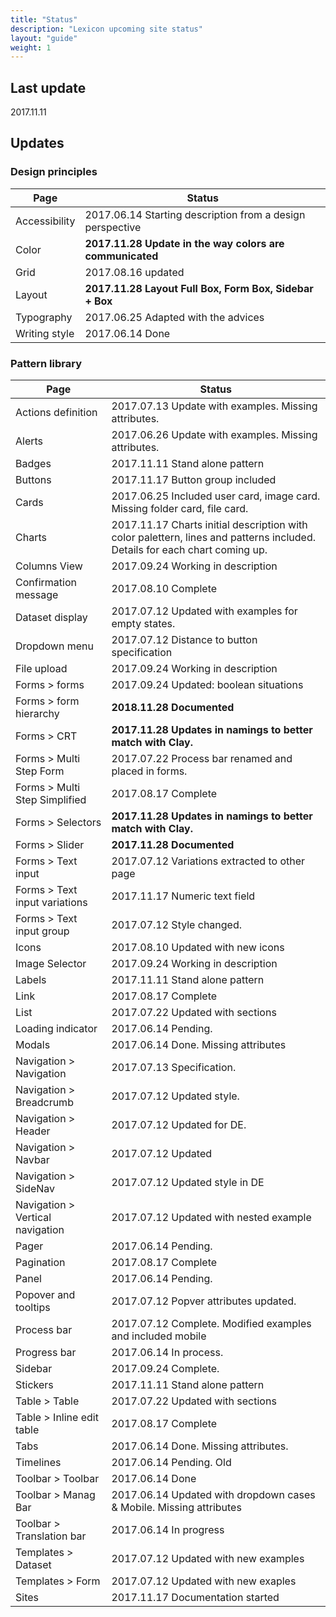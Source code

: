 ```yaml
---
title: "Status"
description: "Lexicon upcoming site status"
layout: "guide"
weight: 1
---
```


## Last update

2017.11.11

## Updates

### Design principles

| Page | Status |
| ---- | ----- |
| Accessibility | 2017.06.14 Starting description from a design perspective |
| Color | **2017.11.28 Update in the way colors are communicated** |
| Grid | 2017.08.16 updated |
| Layout | **2017.11.28 Layout Full Box, Form Box, Sidebar + Box** |
| Typography | 2017.06.25 Adapted with the advices |
| Writing style | 2017.06.14 Done |

### Pattern library

| Page | Status |
| ---- | ----- |
| Actions definition | 2017.07.13 Update with examples. Missing attributes. |
| Alerts | 2017.06.26 Update with examples. Missing attributes. |
| Badges | 2017.11.11 Stand alone pattern |
| Buttons | 2017.11.17 Button group included |
| Cards | 2017.06.25 Included user card, image card. Missing folder card, file card. |
| Charts | 2017.11.17 Charts initial description with color palettern, lines and patterns included. Details for each chart coming up. |
| Columns View | 2017.09.24 Working in description |
| Confirmation message | 2017.08.10 Complete |
| Dataset display | 2017.07.12 Updated with examples for empty states. |
| Dropdown menu | 2017.07.12 Distance to button specification |
| File upload | 2017.09.24 Working in description |
| Forms > forms | 2017.09.24 Updated: boolean situations |
| Forms > form hierarchy | **2018.11.28 Documented** |
| Forms > CRT | **2017.11.28 Updates in namings to better match with Clay.** |
| Forms > Multi Step Form | 2017.07.22 Process bar renamed and placed in forms. |
| Forms > Multi Step Simplified | 2017.08.17 Complete |
| Forms > Selectors | **2017.11.28 Updates in namings to better match with Clay.** |
| Forms > Slider | **2017.11.28 Documented** |
| Forms > Text input | 2017.07.12 Variations extracted to other page |
| Forms > Text input variations | 2017.11.17 Numeric text field |
| Forms > Text input group | 2017.07.12 Style changed. |
| Icons | 2017.08.10 Updated with new icons |
| Image Selector | 2017.09.24 Working in description |
| Labels | 2017.11.11 Stand alone pattern |
| Link | 2017.08.17 Complete |
| List | 2017.07.22 Updated with sections |
| Loading indicator | 2017.06.14 Pending. |
| Modals | 2017.06.14 Done. Missing attributes |
| Navigation > Navigation | 2017.07.13 Specification. |
| Navigation > Breadcrumb | 2017.07.12 Updated style. |
| Navigation > Header | 2017.07.12 Updated for DE. |
| Navigation > Navbar | 2017.07.12 Updated |
| Navigation > SideNav | 2017.07.12 Updated style in DE |
| Navigation > Vertical navigation | 2017.07.12 Updated with nested example |
| Pager | 2017.06.14 Pending. |
| Pagination | 2017.08.17 Complete |
| Panel | 2017.06.14 Pending. |
| Popover and tooltips | 2017.07.12 Popver attributes updated. |
| Process bar | 2017.07.12 Complete. Modified examples and included mobile |
| Progress bar | 2017.06.14 In process. |
| Sidebar | 2017.09.24 Complete. |
| Stickers | 2017.11.11 Stand alone pattern |
| Table > Table | 2017.07.22 Updated with sections |
| Table > Inline edit table | 2017.08.17 Complete |
| Tabs | 2017.06.14 Done. Missing attributes. |
| Timelines | 2017.06.14 Pending. Old |
| Toolbar > Toolbar | 2017.06.14 Done |
| Toolbar > Manag Bar | 2017.06.14 Updated with dropdown cases & Mobile. Missing attributes |
| Toolbar > Translation bar | 2017.06.14 In progress |
| Templates > Dataset | 2017.07.12 Updated with new examples |
| Templates > Form | 2017.07.12 Updated with new exaples |
| Sites | 2017.11.17 Documentation started |
